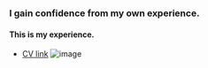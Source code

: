 ### I gain confidence from my own experience.
#### This is my experience.
- [CV link](https://drive.google.com/file/d/1s3OoFImEtFsONVI0qwVFK5G2W3XZqgBV/view?usp=sharing)
![image](https://github.com/user-attachments/assets/dca6dabb-34b9-468a-ba7f-622c28e8c675)
